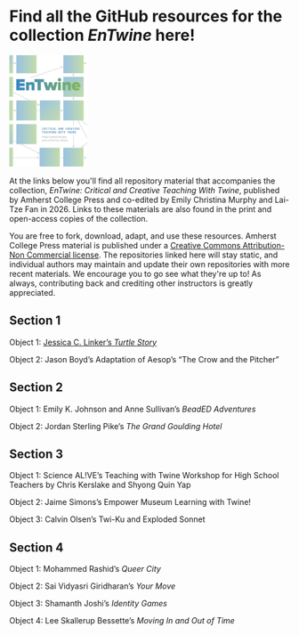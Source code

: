 # Find all the GitHub resources for the collection _EnTwine_ here!

<img src="./Murphy_Fan_cover_final.jpg" alt="Cover image of EnTwine collection features blue and green squares on a white background. Grey arrows point from one square to another." height="200">

At the links below you'll find all repository material that accompanies the collection, _EnTwine: Critical and Creative Teaching With Twine_, published by Amherst College Press and co-edited by Emily Christina Murphy and Lai-Tze Fan in 2026. Links to these materials are also found in the print and open-access copies of the collection. 

You are free to fork, download, adapt, and use these resources. Amherst College Press material is published under a <a href="https://creativecommons.org/licenses/by-nc/4.0/">Creative Commons Attribution-Non Commercial license</a>. The repositories linked here will stay static, and individual authors may maintain and update their own repositories with more recent materials. We encourage you to go see what they're up to! As always, contributing back and crediting other instructors is greatly appreciated. 

<h2>Section 1</h2>

Object 1: <a href="./Section1_JessicaLinker_TurtleStory">Jessica C. Linker’s <i>Turtle Story</i></a><br/>

Object 2: Jason Boyd’s Adaptation of Aesop’s “The Crow and the Pitcher”<br/>

<h2>Section 2</h2>

Object 1: Emily K. Johnson and Anne Sullivan’s <i>BeadED Adventures</i><br/>

Object 2: Jordan Sterling Pike’s <i>The Grand Goulding Hotel</i><br/>

<h2>Section 3</h2>

Object 1: Science AL!VE’s Teaching with Twine Workshop for High School Teachers by Chris Kerslake and Shyong Quin Yap<br/>

Object 2: Jaime Simons’s Empower Museum Learning with Twine!<br/>

Object 3: Calvin Olsen’s Twi-Ku and Exploded Sonnet

<h2>Section 4</h2>

Object 1: Mohammed Rashid’s <i>Queer City</i><br/>

Object 2: Sai Vidyasri Giridharan’s <i>Your Move</i><br/>

Object 3: Shamanth Joshi’s <i>Identity Games</i><br/>

Object 4: Lee Skallerup Bessette’s <i>Moving In and Out of Time</i>






